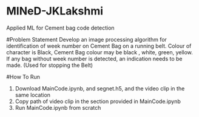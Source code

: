 # MINeD-JKLakshmi
Applied ML for Cement bag code detection


#Problem Statement
Develop an image processing algorithm for identification of week number on Cement Bag on a running belt. 
Colour of character is Black, Cement Bag colour may be black , white, green, yellow. 
If any bag without week number is detected, an indication needs to be made. (Used for stopping the Belt)

#How To Run
1. Download MainCode.ipynb, and segnet.h5, and the video clip in the same location
2. Copy path of video clip in the section provided in MainCode.ipynb
3. Run MainCode.ipynb from scratch
